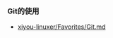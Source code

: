 ### Git的使用

- [xiyou-linuxer/Favorites/Git.md](https://github.com/xiyou-linuxer/Favorites/blob/master/Git.md)